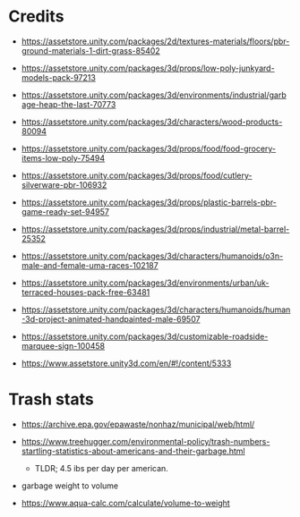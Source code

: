 # Credits

- https://assetstore.unity.com/packages/2d/textures-materials/floors/pbr-ground-materials-1-dirt-grass-85402

- https://assetstore.unity.com/packages/3d/props/low-poly-junkyard-models-pack-97213

- https://assetstore.unity.com/packages/3d/environments/industrial/garbage-heap-the-last-70773

- https://assetstore.unity.com/packages/3d/characters/wood-products-80094

- https://assetstore.unity.com/packages/3d/props/food/food-grocery-items-low-poly-75494

- https://assetstore.unity.com/packages/3d/props/food/cutlery-silverware-pbr-106932


- https://assetstore.unity.com/packages/3d/props/plastic-barrels-pbr-game-ready-set-94957

- https://assetstore.unity.com/packages/3d/props/industrial/metal-barrel-25352

- https://assetstore.unity.com/packages/3d/characters/humanoids/o3n-male-and-female-uma-races-102187

- https://assetstore.unity.com/packages/3d/environments/urban/uk-terraced-houses-pack-free-63481

- https://assetstore.unity.com/packages/3d/characters/humanoids/human-3d-project-animated-handpainted-male-69507

- https://assetstore.unity.com/packages/3d/customizable-roadside-marquee-sign-100458

- https://www.assetstore.unity3d.com/en/#!/content/5333



# Trash stats

- https://archive.epa.gov/epawaste/nonhaz/municipal/web/html/

- https://www.treehugger.com/environmental-policy/trash-numbers-startling-statistics-about-americans-and-their-garbage.html
   - TLDR; 4.5 ibs per day per american.

- garbage weight to volume
- https://www.aqua-calc.com/calculate/volume-to-weight

